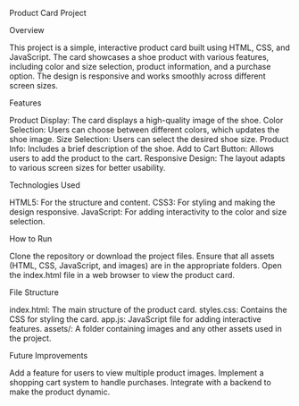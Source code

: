 Product Card Project

Overview

This project is a simple, interactive product card built using HTML, CSS, and JavaScript. The card showcases a shoe product with various features, including color and size selection, product information, and a purchase option. The design is responsive and works smoothly across different screen sizes.

Features

Product Display: The card displays a high-quality image of the shoe.
Color Selection: Users can choose between different colors, which updates the shoe image.
Size Selection: Users can select the desired shoe size.
Product Info: Includes a brief description of the shoe.
Add to Cart Button: Allows users to add the product to the cart.
Responsive Design: The layout adapts to various screen sizes for better usability.

Technologies Used

HTML5: For the structure and content.
CSS3: For styling and making the design responsive.
JavaScript: For adding interactivity to the color and size selection.

How to Run

Clone the repository or download the project files.
Ensure that all assets (HTML, CSS, JavaScript, and images) are in the appropriate folders.
Open the index.html file in a web browser to view the product card.

File Structure

index.html: The main structure of the product card.
styles.css: Contains the CSS for styling the card.
app.js: JavaScript file for adding interactive features.
assets/: A folder containing images and any other assets used in the project.

Future Improvements


Add a feature for users to view multiple product images.
Implement a shopping cart system to handle purchases.
Integrate with a backend to make the product dynamic.
